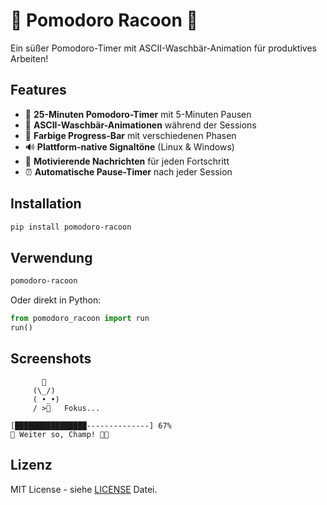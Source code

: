 # 🦝 Pomodoro Racoon 🍅

Ein süßer Pomodoro-Timer mit ASCII-Waschbär-Animation für produktives Arbeiten!

## Features

- 🍅 **25-Minuten Pomodoro-Timer** mit 5-Minuten Pausen
- 🦝 **ASCII-Waschbär-Animationen** während der Sessions
- 🎨 **Farbige Progress-Bar** mit verschiedenen Phasen
- 🔊 **Plattform-native Signaltöne** (Linux & Windows)
- 📱 **Motivierende Nachrichten** für jeden Fortschritt
- ⏰ **Automatische Pause-Timer** nach jeder Session

## Installation

```bash
pip install pomodoro-racoon
```

## Verwendung

```bash
pomodoro-racoon
```

Oder direkt in Python:
```python
from pomodoro_racoon import run
run()
```

## Screenshots

```
       🍅
     (\_/)  
     ( •_•)
     / >🍵   Fokus...

[████████████████--------------] 67%
💬 Weiter so, Champ! 🦝💪
```

## Lizenz

MIT License - siehe [LICENSE](LICENSE) Datei.